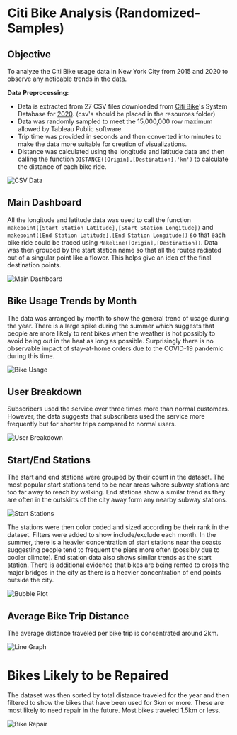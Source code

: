 # Citi Bike Analysis (Randomized-Samples)

## Objective ##
To analyze the Citi Bike usage data in New York City from 2015 and 2020 to observe any noticable trends in the data.

**Data Preprocessing:**
* Data is extracted from 27 CSV files downloaded from [Citi Bike](https://citibikenyc.com/system-data)'s System Database for [2020](https://s3.amazonaws.com/tripdata/2020-citibike-tripdata.zip). (csv's should be placed in the resources folder)
* Data was randomly sampled to meet the 15,000,000 row maximum allowed by Tableau Public software.
* Trip time was provided in seconds and then converted into minutes to make the data more suitable for creation of visualizations.
* Distance was calculated using the longitude and latitude data and then calling the function `DISTANCE([Origin],[Destination],'km')` to calculate the distance of each bike ride.

![CSV Data](Resources/csvdata.PNG)

## Main Dashboard ##
All the longitude and latitude data was used to call the function `makepoint([Start Station Latitude],[Start Station Longitude])` and `makepoint([End Station Latitude],[End Station Longitude])` so that each bike ride could be traced using `Makeline([Origin],[Destination])`. Data was then grouped by the start station name so that all the routes radiated out of a singular point like a flower. This helps give an idea of the final destination points.

![Main Dashboard](Resources/routestaken.PNG)

## Bike Usage Trends by Month ##
The data was arranged by month to show the general trend of usage during the year. There is a large spike during the summer which suggests that people are more likely to rent bikes when the weather is hot possibly to avoid being out in the heat as long as possible. Surprisingly there is no observable impact of stay-at-home orders due to the COVID-19 pandemic during this time.

![Bike Usage](Resources/bikeusage.PNG)

## User Breakdown ##
Subscribers used the service over three times more than normal customers. However, the data suggests that subscribers used the service more frequently but for shorter trips compared to normal users.

![User Breakdown](Resources/usertype.PNG)

## Start/End Stations ##
The start and end stations were grouped by their count in the dataset. The most popular start stations tend to be near areas where subway stations are too far away to reach by walking. End stations show a similar trend as they are often in the outskirts of the city away form any nearby subway stations. 

![Start Stations](Resources/startstations.PNG)

The stations were then color coded and sized according be their rank in the dataset. Filters were added to show include/exclude each month. In the summer, there is a heavier concentration of start stations near the coasts suggesting people tend to frequent the piers more often (possibly due to cooler climate). End station data also shows similar trends as the start station. There is additional evidence that bikes are being rented to cross the major bridges in the city as there is a heavier concentration of end points outside the city.

![Bubble Plot](Resources/bubbleplot.PNG)

## Average Bike Trip Distance ##
The average distance traveled per bike trip is concentrated around 2km.

![Line Graph](Resources/linegraph.PNG)

# Bikes Likely to be Repaired ##
The dataset was then sorted by total distance traveled for the year and then filtered to show the bikes that have been used for 3km or more. These are most likely to need repair in the future. Most bikes traveled 1.5km or less.

![Bike Repair](Resources/bikerepair.PNG)

